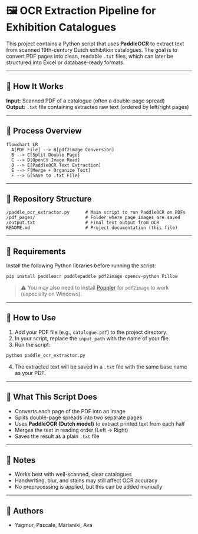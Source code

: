 # 🖼️ OCR Extraction Pipeline for Exhibition Catalogues

This project contains a Python script that uses **PaddleOCR** to extract text from scanned 19th-century Dutch exhibition catalogues. The goal is to convert PDF pages into clean, readable `.txt` files, which can later be structured into Excel or database-ready formats.

---

## 🚀 How It Works

**Input:** Scanned PDF of a catalogue (often a double-page spread)  
**Output:** `.txt` file containing extracted raw text (ordered by left/right pages)

---

## 🧩 Process Overview

```mermaid
flowchart LR
  A[PDF File] --> B[pdf2image Conversion]
  B --> C[Split Double Page]
  C --> D[OpenCV Image Read]
  D --> E[PaddleOCR Text Extraction]
  E --> F[Merge + Organize Text]
  F --> G[Save to .txt File]
```

---

## 📁 Repository Structure

```
/paddle_ocr_extractor.py      # Main script to run PaddleOCR on PDFs
/pdf_pages/                   # Folder where page images are saved
/output.txt                   # Final text output from OCR
README.md                     # Project documentation (this file)
```

---

## 🔧 Requirements

Install the following Python libraries before running the script:

```bash
pip install paddleocr paddlepaddle pdf2image opencv-python Pillow
```

> ⚠️ You may also need to install [Poppler](https://github.com/oschwartz10612/poppler-windows) for `pdf2image` to work (especially on Windows).

---

## 📂 How to Use

1. Add your PDF file (e.g., `catalogue.pdf`) to the project directory.
2. In your script, replace the `input_path` with the name of your file.
3. Run the script:

```bash
python paddle_ocr_extractor.py
```

4. The extracted text will be saved in a `.txt` file with the same base name as your PDF.

---

## 🧠 What This Script Does

- Converts each page of the PDF into an image
- Splits double-page spreads into two separate pages
- Uses **PaddleOCR (Dutch model)** to extract printed text from each half
- Merges the text in reading order (Left → Right)
- Saves the result as a plain `.txt` file

---

## 📌 Notes

- Works best with well-scanned, clear catalogues
- Handwriting, blur, and stains may still affect OCR accuracy
- No preprocessing is applied, but this can be added manually

---

## 👥 Authors

- Yagmur, Pascale, Marianiki, Ava
